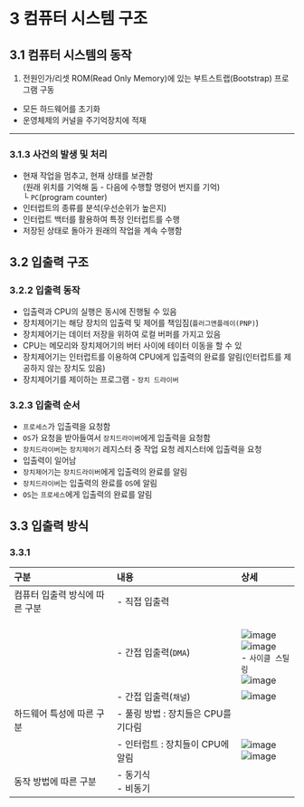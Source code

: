 # 3 컴퓨터 시스템 구조
## 3.1 컴퓨터 시스템의 동작
1. 전원인가/리셋
ROM(Read Only Memory)에 있는 부트스트랩(Bootstrap) 프로그램 구동
- 모든 하드웨어를 초기화
- 운영체제의 커널을 주기억장치에 적재


--------------------------------
### 3.1.3 사건의 발생 및 처리
- 현재 작업을 멈추고, 현재 상태를 보관함<br/>(원래 위치를 기억해 둠 - 다음에 수행할 명령어 번지를 기억)<br/>
  └ `PC`(program counter)
- 인터럽트의 종류를 분석(우선순위가 높은지)
- 인터럽트 백터를 활용하여 특정 인터럽트를 수행
- 저장된 상태로 돌아가 원래의 작업을 계속 수행함

## 3.2 입출력 구조
### 3.2.2 입출력 동작
- 입출력과 CPU의 실행은 동시에 진행될 수 있음
- 장치제어기는 해당 장치의 입출력 및 제어를 책임짐(`플러그앤플레이(PNP)`)
- 장치제어기는 데이터 저장을 위하여 로컬 버퍼를 가지고 있음
- CPU는 메모리와 장치제어기의 버터 사이에 테이터 이동을 할 수 있
- 장치제어기는 인터럽트를 이용하여 CPU에게 입출력의 완료를 알림(인터럽트를 제공하지 않는 장치도 있음)
- 장치제어기를 제이하는 프로그램 - `장치 드라이버`
### 3.2.3 입출력 순서
- `프로세스`가 입출력을 요청함
- `OS`가 요청을 받아들여서 `장치드라이버`에게 입출력을 요청함
- `장치드라이버`는 `장치제어기` 레지스터 중 작업 요청 레지스터에 입출력을 요청
- 입출력이 일어남
- `장치제어기`는 `장치드라이버`에게 입출력의 완료를 알림
- `장치드라이버`는 입출력의 완료를 `OS`에 알림
- `OS`는 `프로세스`에게 입출력의 완료를 알림
## 3.3 입출력 방식
### 3.3.1 
|구분|내용|상세|
|:--|:--|:--|
|컴퓨터 입출력 방식에 따른 구분|- 직접 입출력||
||- 간접 입출력(`DMA`)|<BR/>![image](https://github.com/user-attachments/assets/61943cc3-58ec-4dda-b646-54d0b4164154)<BR/>![image](https://github.com/user-attachments/assets/7a2a00e5-bb7f-42aa-8bcc-55c06238ca80)<BR/>- `사이클 스틸링`<BR/>![image](https://github.com/user-attachments/assets/57277390-dc94-4dcb-8209-a2e72d3f3a00)|
||- 간접 입출력(`채널`)|![image](https://github.com/user-attachments/assets/1ea4b1d1-7edf-4cdf-afa7-69c8acee6696)|
|하드웨어 특성에 따른 구분|- 풀링 방법 : 장치들은 CPU를 기다림||
||- 인터럽트 : 장치들이 CPU에 알림|![image](https://github.com/user-attachments/assets/6b100b53-5439-4a6c-a653-c877c8e67b79)<BR/>![image](https://github.com/user-attachments/assets/f29290d3-a5a9-4808-aad1-05753acba46d)|
|동작 방법에 따른 구분|- 동기식<BR/>- 비동기||


